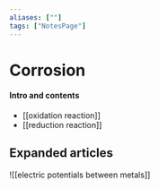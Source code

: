 ```yaml
---
aliases: [""]
tags: ["NotesPage"]
---
```


# Corrosion

#### Intro and contents
- [[oxidation reaction]]
- [[reduction reaction]]



## Expanded articles

![[electric potentials between metals]]

